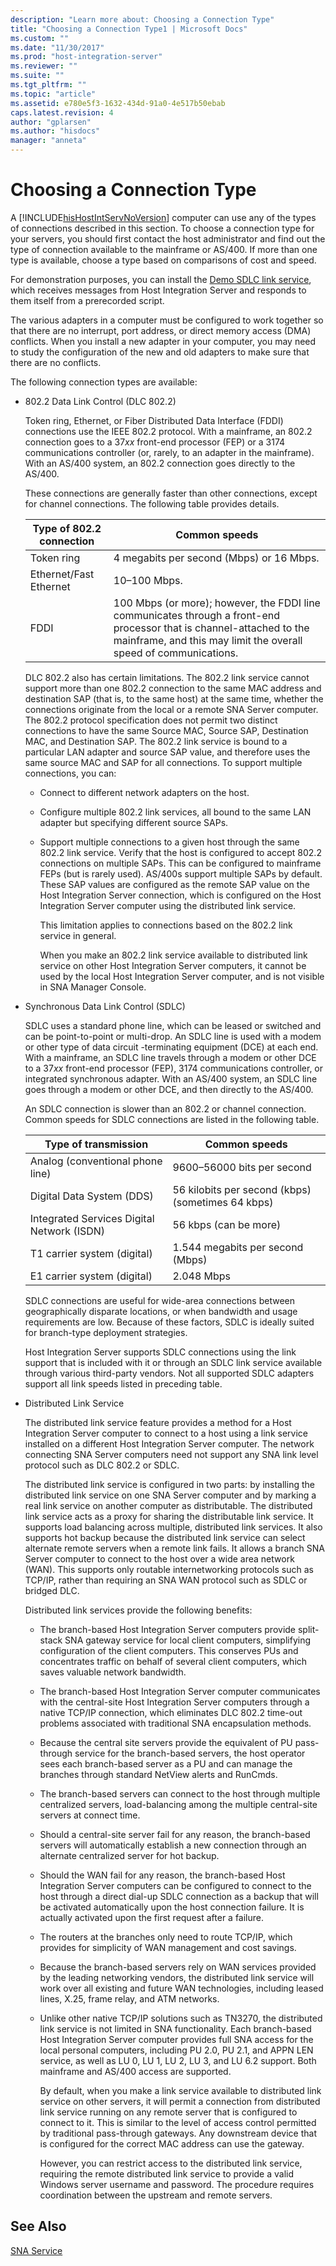 ```yaml
---
description: "Learn more about: Choosing a Connection Type"
title: "Choosing a Connection Type1 | Microsoft Docs"
ms.custom: ""
ms.date: "11/30/2017"
ms.prod: "host-integration-server"
ms.reviewer: ""
ms.suite: ""
ms.tgt_pltfrm: ""
ms.topic: "article"
ms.assetid: e780e5f3-1632-434d-91a0-4e517b50ebab
caps.latest.revision: 4
author: "gplarsen"
ms.author: "hisdocs"
manager: "anneta"
---
```

# Choosing a Connection Type
A [!INCLUDE[hisHostIntServNoVersion](../includes/hishostintservnoversion-md.md)] computer can use any of the types of connections described in this section. To choose a connection type for your servers, you should first contact the host administrator and find out the type of connection available to the mainframe or AS/400. If more than one type is available, choose a type based on comparisons of cost and speed.  
  
 For demonstration purposes, you can install the [Demo SDLC link service](../core/demo-sdlc-link-service-linkcfg-1.md), which receives messages from Host Integration Server and responds to them itself from a prerecorded script.  
  
 The various adapters in a computer must be configured to work together so that there are no interrupt, port address, or direct memory access (DMA) conflicts. When you install a new adapter in your computer, you may need to study the configuration of the new and old adapters to make sure that there are no conflicts.  
  
 The following connection types are available:  
  
- 802.2 Data Link Control (DLC 802.2)  
  
   Token ring, Ethernet, or Fiber Distributed Data Interface (FDDI) connections use the IEEE 802.2 protocol. With a mainframe, an 802.2 connection goes to a 37*xx* front-end processor (FEP) or a 3174 communications controller (or, rarely, to an adapter in the mainframe). With an AS/400 system, an 802.2 connection goes directly to the AS/400.  
  
   These connections are generally faster than other connections, except for channel connections. The following table provides details.  
  
  |Type of 802.2 connection|Common speeds|  
  |------------------------------|-------------------|  
  |Token ring|4 megabits per second (Mbps) or 16 Mbps.|  
  |Ethernet/Fast Ethernet|10–100 Mbps.|  
  |FDDI|100 Mbps (or more); however, the FDDI line communicates through a front-end processor that is channel-attached to the mainframe, and this may limit the overall speed of communications.|  
  
   DLC 802.2 also has certain limitations. The 802.2 link service cannot support more than one 802.2 connection to the same MAC address and destination SAP (that is, to the same host) at the same time, whether the connections originate from the local or a remote SNA Server computer. The 802.2 protocol specification does not permit two distinct connections to have the same Source MAC, Source SAP, Destination MAC, and Destination SAP. The 802.2 link service is bound to a particular LAN adapter and source SAP value, and therefore uses the same source MAC and SAP for all connections. To support multiple connections, you can:  
  
  - Connect to different network adapters on the host.  
  
  - Configure multiple 802.2 link services, all bound to the same LAN adapter but specifying different source SAPs.  
  
  - Support multiple connections to a given host through the same 802.2 link service. Verify that the host is configured to accept 802.2 connections on multiple SAPs. This can be configured to mainframe FEPs (but is rarely used). AS/400s support multiple SAPs by default. These SAP values are configured as the remote SAP value on the Host Integration Server connection, which is configured on the Host Integration Server computer using the distributed link service.  
  
    This limitation applies to connections based on the 802.2 link service in general.  
  
    When you make an 802.2 link service available to distributed link service on other Host Integration Server computers, it cannot be used by the local Host Integration Server computer, and is not visible in SNA Manager Console.  
  
- Synchronous Data Link Control (SDLC)  
  
   SDLC uses a standard phone line, which can be leased or switched and can be point-to-point or multi-drop. An SDLC line is used with a modem or other type of data circuit -terminating equipment (DCE) at each end. With a mainframe, an SDLC line travels through a modem or other DCE to a 37*xx* front-end processor (FEP), 3174 communications controller, or integrated synchronous adapter. With an AS/400 system, an SDLC line goes through a modem or other DCE, and then directly to the AS/400.  
  
   An SDLC connection is slower than an 802.2 or channel connection. Common speeds for SDLC connections are listed in the following table.  
  
  |Type of transmission|Common speeds|  
  |--------------------------|-------------------|  
  |Analog (conventional phone line)|9600–56000 bits per second|  
  |Digital Data System (DDS)|56 kilobits per second (kbps)  (sometimes 64 kbps)|  
  |Integrated Services Digital Network (ISDN)|56 kbps (can be more)|  
  |T1 carrier system (digital)|1.544 megabits per second (Mbps)|  
  |E1 carrier system (digital)|2.048 Mbps|  
  
   SDLC connections are useful for wide-area connections between geographically disparate locations, or when bandwidth and usage requirements are low. Because of these factors, SDLC is ideally suited for branch-type deployment strategies.  
  
   Host Integration Server supports SDLC connections using the link support that is included with it or through an SDLC link service available through various third-party vendors. Not all supported SDLC adapters support all link speeds listed in preceding table.  
  
- Distributed Link Service  
  
   The distributed link service feature provides a method for a Host Integration Server computer to connect to a host using a link service installed on a different Host Integration Server computer. The network connecting SNA Server computers need not support any SNA link level protocol such as DLC 802.2 or SDLC.  
  
   The distributed link service is configured in two parts: by installing the distributed link service on one SNA Server computer and by marking a real link service on another computer as distributable. The distributed link service acts as a proxy for sharing the distributable link service. It supports load balancing across multiple, distributed link services. It also supports hot backup because the distributed link service can select alternate remote servers when a remote link fails. It allows a branch SNA Server computer to connect to the host over a wide area network (WAN). This supports only routable internetworking protocols such as TCP/IP, rather than requiring an SNA WAN protocol such as SDLC or bridged DLC.  
  
   Distributed link services provide the following benefits:  
  
  - The branch-based Host Integration Server computers provide split-stack SNA gateway service for local client computers, simplifying configuration of the client computers. This conserves PUs and concentrates traffic on behalf of several client computers, which saves valuable network bandwidth.  
  
  - The branch-based Host Integration Server computer communicates with the central-site Host Integration Server computers through a native TCP/IP connection, which eliminates DLC 802.2 time-out problems associated with traditional SNA encapsulation methods.  
  
  - Because the central site servers provide the equivalent of PU pass-through service for the branch-based servers, the host operator sees each branch-based server as a PU and can manage the branches through standard NetView alerts and RunCmds.  
  
  - The branch-based servers can connect to the host through multiple centralized servers, load-balancing among the multiple central-site servers at connect time.  
  
  - Should a central-site server fail for any reason, the branch-based servers will automatically establish a new connection through an alternate centralized server for hot backup.  
  
  - Should the WAN fail for any reason, the branch-based Host Integration Server computers can be configured to connect to the host through a direct dial-up SDLC connection as a backup that will be activated automatically upon the host connection failure. It is actually activated upon the first request after a failure.  
  
  - The routers at the branches only need to route TCP/IP, which provides for simplicity of WAN management and cost savings.  
  
  - Because the branch-based servers rely on WAN services provided by the leading networking vendors, the distributed link service will work over all existing and future WAN technologies, including leased lines, X.25, frame relay, and ATM networks.  
  
  - Unlike other native TCP/IP solutions such as TN3270, the distributed link service is not limited in SNA functionality. Each branch-based Host Integration Server computer provides full SNA access for the local personal computers, including PU 2.0, PU 2.1, and APPN LEN service, as well as LU 0, LU 1, LU 2, LU 3, and LU 6.2 support. Both mainframe and AS/400 access are supported.  
  
    By default, when you make a link service available to distributed link service on other servers, it will permit a connection from distributed link service running on any remote server that is configured to connect to it. This is similar to the level of access control permitted by traditional pass-through gateways. Any downstream device that is configured for the correct MAC address can use the gateway.  
  
    However, you can restrict access to the distributed link service, requiring the remote distributed link service to provide a valid Windows server username and password. The procedure requires coordination between the upstream and remote servers.  
  
## See Also  
 [SNA Service](../core/sna-service2.md)
